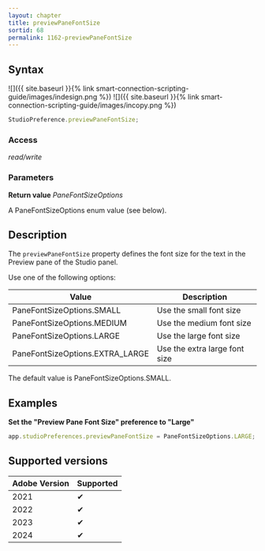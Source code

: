 ```yaml
---
layout: chapter
title: previewPaneFontSize
sortid: 68
permalink: 1162-previewPaneFontSize
---
```


## Syntax

![]({{ site.baseurl }}{% link smart-connection-scripting-guide/images/indesign.png %}) ![]({{ site.baseurl }}{% link smart-connection-scripting-guide/images/incopy.png %})

```javascript
StudioPreference.previewPaneFontSize;
```

### Access

_read/write_

### Parameters

**Return value** _PaneFontSizeOptions_

A PaneFontSizeOptions enum value (see below).

## Description

The `previewPaneFontSize` property defines the font size for the text in the Preview pane of the Studio panel.

Use one of the following options:

| Value                           | Description                   |
| ------------------------------- | ----------------------------- |
| PaneFontSizeOptions.SMALL       | Use the small font size       |
| PaneFontSizeOptions.MEDIUM      | Use the medium font size      |
| PaneFontSizeOptions.LARGE       | Use the large font size       |
| PaneFontSizeOptions.EXTRA_LARGE | Use the extra large font size |

The default value is PaneFontSizeOptions.SMALL.

## Examples

**Set the "Preview Pane Font Size" preference to "Large"**

```javascript
app.studioPreferences.previewPaneFontSize = PaneFontSizeOptions.LARGE;
```

## Supported versions

| Adobe Version | Supported |
| ------------- | --------- |
| 2021          | ✔         |
| 2022          | ✔         |
| 2023          | ✔         |
| 2024          | ✔         |
